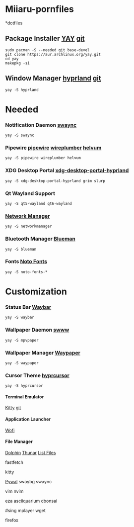# Miiaru-pornfiles
*dotfiles

## Package Installer [YAY](https://aur.archlinux.org/packages/yay) [git](https://github.com/Jguer/yay?tab=readme-ov-file)
```
sudo pacman -S --needed git base-devel
git clone https://aur.archlinux.org/yay.git
cd yay
makepkg -si
```

## Window Manager [hyprland](https://hyprland.org/) [git](https://github.com/hyprwm/Hyprland)
```
yay -S hyprland
```
# Needed
### Notification Daemon [swaync](https://github.com/ErikReider/SwayNotificationCenter)
```
yay -S swaync
```

### Pipewire [pipewire](https://www.pipewire.org/) [wireplumber](https://wiki.archlinux.org/title/WirePlumber) [helvum](https://gitlab.freedesktop.org/pipewire/helvum)
```
yay -S pipewire wireplumber helvum
```

### XDG Desktop Portal [xdg-desktop-portal-hyprland](https://wiki.hyprland.org/Hypr-Ecosystem/xdg-desktop-portal-hyprland)
```
yay -S xdg-desktop-portal-hyprland grim slurp
```

### Qt Wayland Support
```
yay -S qt5-wayland qt6-wayland
```

### [Network Manager](https://www.networkmanager.dev/)
```
yay -S networkmanager
```

### Bluetooth Manager [Blueman](https://github.com/blueman-project/blueman)
```
yay -S blueman
```

### Fonts [Noto Fonts](https://fonts.google.com/noto)
```
yay -S noto-fonts-*
```

# Customization

### Status Bar [Waybar](https://github.com/Alexays/Waybar)
```
yay -S waybar
```

### Wallpaper Daemon [swww](https://github.com/LGFae/swww)
```
yay -S mpvpaper
```

### Wallpaper Manager [Waypaper](https://github.com/anufrievroman/waypaper)
```
yay -S waypaper
```

### Cursor Theme [hyprcursor](https://github.com/hyprwm/hyprcursor)
```
yay -S hyprcursor
```


#### Terminal Emulator
[Kitty](https://sw.kovidgoyal.net/kitty/)
[git](https://github.com/kovidgoyal/kitty)



#### Application Launcher
[Wofi](https://hg.sr.ht/~scoopta/wofi)

#### File Manager
[Dolphin](https://apps.kde.org/dolphin/)
[Thunar](https://github.com/neilbrown/thunar)
[List Files](https://github.com/gokcehan/lf/tree/master)

fastfetch

kitty


[Pywal](https://github.com/dylanaraps/pywal)
swaybg
swaync

vim
nvim

eza
asciiquarium
cbonsai

#sing
mplayer
wget

firefox
